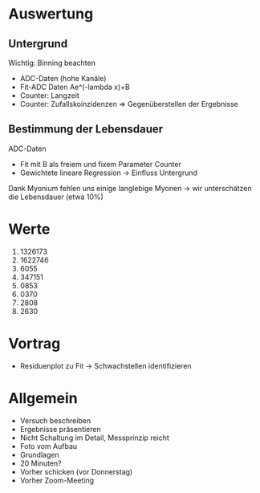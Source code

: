# Auswertung
## Untergrund
Wichtig: Binning beachten
- ADC-Daten (hohe Kanäle)
- Fit-ADC Daten Ae^(-lambda x)+B
- Counter: Langzeit
- Counter: Zufallskoinzidenzen
=> Gegenüberstellen der Ergebnisse

## Bestimmung der Lebensdauer
ADC-Daten
- Fit mit B als freiem und fixem Parameter
Counter
- Gewichtete lineare Regression -> Einfluss Untergrund

Dank Myonium fehlen uns einige langlebige Myonen -> wir unterschätzen die Lebensdauer (etwa 10%)

# Werte
1. 1326173
2. 1622746
3. 6055
4. 347151
5. 0853
6. 0370
7. 2808
8. 2630

# Vortrag
- Residuenplot zu Fit -> Schwachstellen identifizieren

# Allgemein
- Versuch beschreiben
- Ergebnisse präsentieren
- Nicht Schaltung im Detail, Messprinzip reicht
- Foto vom Aufbau
- Grundlagen
- 20 Minuten?
- Vorher schicken (vor Donnerstag)
- Vorher Zoom-Meeting
